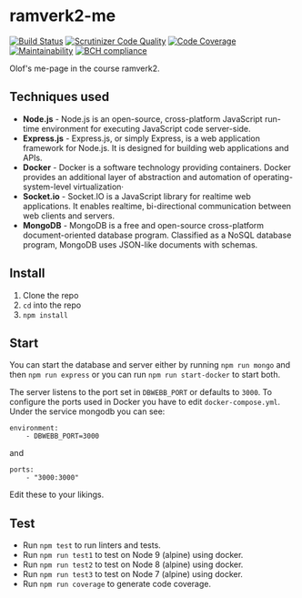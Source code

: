 # ramverk2-me

[![Build Status](https://travis-ci.org/oenstrom/ramverk2-me.svg?branch=master)](https://travis-ci.org/oenstrom/ramverk2-me)
[![Scrutinizer Code Quality](https://scrutinizer-ci.com/g/oenstrom/ramverk2-me/badges/quality-score.png?b=master)](https://scrutinizer-ci.com/g/oenstrom/ramverk2-me/?branch=master)
[![Code Coverage](https://scrutinizer-ci.com/g/oenstrom/ramverk2-me/badges/coverage.png?b=master)](https://scrutinizer-ci.com/g/oenstrom/ramverk2-me/?branch=master)
[![Maintainability](https://api.codeclimate.com/v1/badges/b58273f2f8cb94db5df7/maintainability)](https://codeclimate.com/github/oenstrom/ramverk2-me/maintainability)
[![BCH compliance](https://bettercodehub.com/edge/badge/oenstrom/ramverk2-me?branch=master)](https://bettercodehub.com/)

Olof's me-page in the course ramverk2.

## Techniques used
* **Node.js** - Node.js is an open-source, cross-platform JavaScript run-time environment for executing JavaScript code server-side.
* **Express.js** - Express.js, or simply Express, is a web application framework for Node.js. It is designed for building web applications and APIs.
* **Docker** - Docker is a software technology providing containers. Docker provides an additional layer of abstraction and automation of operating-system-level virtualization·
* **Socket.io** - Socket.IO is a JavaScript library for realtime web applications. It enables realtime, bi-directional communication between web clients and servers.
* **MongoDB** - MongoDB is a free and open-source cross-platform document-oriented database program. Classified as a NoSQL database program, MongoDB uses JSON-like documents with schemas. 


## Install

1. Clone the repo
2. `cd` into the repo
3. `npm install`

## Start

You can start the database and server either by running `npm run mongo` and then `npm run express` or you can run `npm run start-docker` to start both.

The server listens to the port set in `DBWEBB_PORT` or defaults to `3000`. To configure the ports used in Docker you have to edit `docker-compose.yml`. Under the service mongodb you can see:
```
environment:
    - DBWEBB_PORT=3000
```
and
```
ports:
    - "3000:3000"
```
Edit these to your likings.


## Test
* Run `npm test` to run linters and tests.
* Run `npm run test1` to test on Node 9 (alpine) using docker.
* Run `npm run test2` to test on Node 8 (alpine) using docker.
* Run `npm run test3` to test on Node 7 (alpine) using docker.
* Run `npm run coverage` to generate code coverage.
